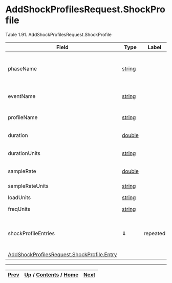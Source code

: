 # AddShockProfilesRequest.ShockProfile

Table 1.91. AddShockProfilesRequest.ShockProfile

Field| Type| Label| Description  
---|---|---|---  
phaseName| [string](ch01s11.md "gRPC Scalar Value Types")|  | The name of the life cycle phase this event is associated.   
eventName| [string](ch01s11.md "gRPC Scalar Value Types")|  | Name of the shock event.   
profileName| [string](ch01s11.md "gRPC Scalar Value Types")|  | Name of the shock profile.   
duration| [double](ch01s11.md "gRPC Scalar Value Types")|  | Pulse duration.   
durationUnits| [string](ch01s11.md "gRPC Scalar Value Types")|  | Pulse duration unit.   
sampleRate| [double](ch01s11.md "gRPC Scalar Value Types")|  | Sample rate.   
sampleRateUnits| [string](ch01s11.md "gRPC Scalar Value Types")|  | Sample rate unit.   
loadUnits| [string](ch01s11.md "gRPC Scalar Value Types")|  | Load unit.   
freqUnits| [string](ch01s11.md "gRPC Scalar Value Types")|  | Frequency unit.   
shockProfileEntries| ⇓| repeated| Primary shape entry for the shock profile.  
 | [AddShockProfilesRequest.ShockProfile.Entry](ch01s06s04s03.md "AddShockProfilesRequest.ShockProfile.Entry")  
  
  

* * *

[Prev](ch01s06s04.md) | [Up](ch01s06s04.md) / [Contents](index.md) / [Home](../../index.htm)|  [Next](ch01s06s04s03.md)  
---|---|---


